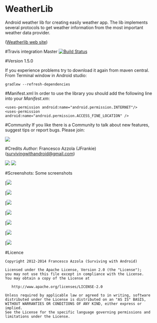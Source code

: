 WeatherLib
==========

Android weather lib for creating easily weather app. The lib implements several protocols to get weather information from the most important weather data provider.

([Weatherlib web site](http://survivingwithandroid.github.io/WeatherLib/))


#Travis integration
Master [![Build Status](https://travis-ci.org/survivingwithandroid/WeatherLib.svg?branch=master)](https://travis-ci.org/survivingwithandroid/WeatherLib)

#Version
1.5.0

If you experience problems try to download it again from maven central. From Terminal window in Android studio:
```
gradlew --refresh-dependencies
```

#Manifest.xml
In order to use the library you should add the following line into your *Manifest.xm*:
```
<uses-permission android:name="android.permission.INTERNET"/>
<uses-permission android:name="android.permission.ACCESS_FINE_LOCATION" />
```

#Community
If you like there is a Community to talk about new features, suggest tips or report bugs. Please join:

[![](http://4.bp.blogspot.com/-Bfh2unbdc84/UcGqVJKdMwI/AAAAAAAAAOc/W4kGiTU-fYk/s1600/google_plus_58.png)](https://plus.google.com/communities/117946761543584564970)

#Credits 
*Author:* Francesco Azzola (JFrankie) ([survivingwithandroid@gmail.com](mailto:survivingwithandroid@gmail.com))

[![](http://4.bp.blogspot.com/-Bfh2unbdc84/UcGqVJKdMwI/AAAAAAAAAOc/W4kGiTU-fYk/s1600/google_plus_58.png)](http://www.google.com/+FrancescoAzzola)  [![](http://3.bp.blogspot.com/-_JSQStno9N8/UcGWEW7V9AI/AAAAAAAAAOM/_qFVUjIaySg/s1600/linkedin.png)](http://it.linkedin.com/in/francescoazzola)


#Screenshots: Some screenshots

[![](https://raw.githubusercontent.com/survivingwithandroid/WeatherLib/master/art/android_weatherapp_weather.png)

[![](https://raw.githubusercontent.com/survivingwithandroid/WeatherLib/master/art/android_weatherapp_forecast.png)

[![](https://raw.githubusercontent.com/survivingwithandroid/WeatherLib/master/art/android_weatherapp_settings.png)

[![](https://github.com/survivingwithandroid/WeatherLib/raw/master/art/android_weatherapp_search_city.png)

[![](https://github.com/survivingwithandroid/WeatherLib/raw/master/art/android_temperatura.png)

[![](https://github.com/survivingwithandroid/WeatherLib/raw/master/art/android_pressure.png)

[![](https://github.com/survivingwithandroid/WeatherLib/raw/master/art/android_maxmin_temp.png)

#Licence
```
Copyright 2012-2014 Francesco Azzola (Surviving with Android)

Licensed under the Apache License, Version 2.0 (the "License");
you may not use this file except in compliance with the License.
You may obtain a copy of the License at

   http://www.apache.org/licenses/LICENSE-2.0

Unless required by applicable law or agreed to in writing, software
distributed under the License is distributed on an "AS IS" BASIS,
WITHOUT WARRANTIES OR CONDITIONS OF ANY KIND, either express or implied.
See the License for the specific language governing permissions and
limitations under the License.
```



